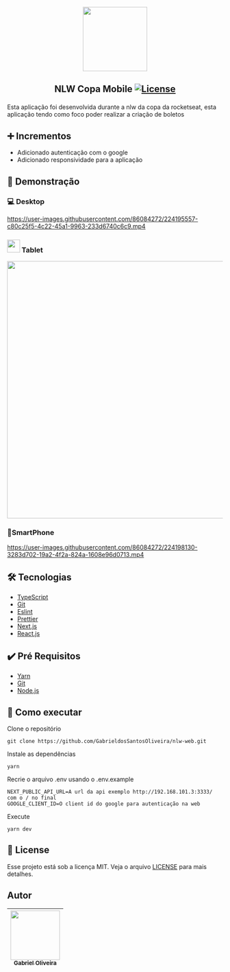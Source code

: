<p align="center">
<img width="150px" src="https://user-images.githubusercontent.com/86084272/224195803-f7b8f061-7a5e-45b1-a189-9ee464017a2b.png"/> </p>

 ## <p align="center"> NLW Copa Mobile <a href="LICENSE"> <img  src="https://img.shields.io/static/v1?label=License&message=MIT&color=&labelColor=202024" alt="License"></a> </p>
Esta aplicação foi desenvolvida durante a nlw da copa da rocketseat, esta aplicação tendo como foco poder realizar a criação de boletos 

## ➕ Incrementos

- Adicionado autenticação com o google
- Adicionado responsividade para a aplicação

## 🔖 Demonstração
### 💻 Desktop

https://user-images.githubusercontent.com/86084272/224195557-c80c25f5-4c22-45a1-9963-233d6740c6c9.mp4

### <p> <img width="30px" src="https://user-images.githubusercontent.com/86084272/224203062-76d1fb6a-cb9c-4adb-bb2a-f1ea11f7611e.svg"/> Tablet </p>
<p align="center">
<img width="600px" src="https://user-images.githubusercontent.com/86084272/224200828-6051ffb4-a644-448f-aa77-3b991d4b9167.png"/>
</p>

### 📱SmartPhone

https://user-images.githubusercontent.com/86084272/224198130-3283d702-19a2-4f2a-824a-1608e96d0713.mp4

## 🛠️ Tecnologias
- [TypeScript](https://www.typescriptlang.org/) 
- [Git](https://git-scm.com/)
- [Eslint](https://eslint.org/)
- [Prettier](https://prettier.io/)
- [Next.js](https://nextjs.org/)
- [React.js](https://pt-br.reactjs.org/)

## ✔️ Pré Requisitos
- [Yarn](https://classic.yarnpkg.com/lang/en/docs/install)
- [Git](https://git-scm.com/book/en/v2/Getting-Started-Installing-Git)
- [Node.js](https://nodejs.org/en/)

## 🚀 Como executar

Clone o repositório
```
git clone https://github.com/GabrieldosSantosOliveira/nlw-web.git
```
Instale as dependências
```
yarn 
```
Recrie o arquivo .env usando o .env.example
```
NEXT_PUBLIC_API_URL=A url da api exemplo http://192.168.101.3:3333/ com o / no final
GOOGLE_CLIENT_ID=O client id do google para autenticação na web
```
Execute
```
yarn dev 
```
## 📝 License
Esse projeto está sob a licença MIT. Veja o arquivo [LICENSE](LICENSE) para mais detalhes.

## Autor
| [<img src="https://avatars.githubusercontent.com/u/86084272?v=4" width=115><br><sub>Gabriel Oliveira</sub>](https://www.linkedin.com/in/gabriel-dos-santos-oliveira-24b67b243/)
| :---: | 

